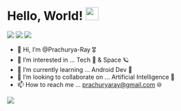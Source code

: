 # Hello, World! <img src="https://raw.githubusercontent.com/MartinHeinz/MartinHeinz/master/wave.gif" width="30px">

![](https://img.shields.io/badge/CP-C++-informational?style=flat&logo=<LOGO_NAME>&logoColor=white&color=3895d3)
![](https://img.shields.io/badge/Tech-Android-informational?style=flat&logo=<LOGO_NAME>&logoColor=white&color=3895d3)
![](https://img.shields.io/badge/Passion-AI-informational?style=flat&logo=<LOGO_NAME>&logoColor=white&color=3895d3)

- 👋 Hi, I’m @Prachurya-Ray :medal_military:
- 👀 I’m interested in ... Tech :rocket: & Space :ringed_planet:
- 🌱 I’m currently learning ... Android Dev	:iphone:
- 💞️ I’m looking to collaborate on ... Artificial Intelligence :milky_way: 
- 📫 How to reach me ... prachuryaray@gmail.com :globe_with_meridians:

<img align="center" src="https://github-readme-stats.vercel.app/api/?username=Prachurya-Ray&theme=<THEME_NAME>" />
<!---
<img align="center" src="https://github-readme-stats.vercel.app/api/top-langs/?username=Prachurya-Ray&theme=<THEME_NAME>" />
--->

<!---
Prachurya-Ray/Prachurya-Ray is a ✨ special ✨ repository because its `README.md` (this file) appears on your GitHub profile.
You can click the Preview link to take a look at your changes.
--->

